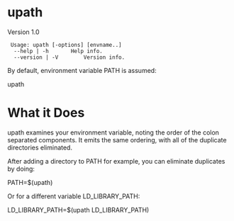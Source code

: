 # upath

Version 1.0

     Usage: upath [-options] [envname..]
      --help | -h		Help info.
      --version | -V		Version info.
 
 By default, environment variable PATH is assumed:
 
 upath
 
 # What it Does
 
upath examines your environment variable, noting the order of the colon separated components. It emits the same ordering, with all of the duplicate directories eliminated.

After adding a directory to PATH for example, you can eliminate duplicates by doing:

PATH=$(upath)

Or for a different variable LD_LIBRARY_PATH:

LD_LIBRARY_PATH=$(upath LD_LIBRARY_PATH)
